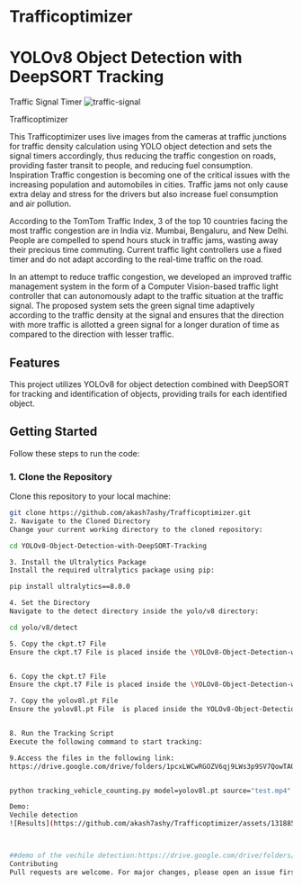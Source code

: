 # Trafficoptimizer
# YOLOv8 Object Detection with DeepSORT Tracking
Traffic Signal Timer
![traffic-signal](https://github.com/akash7ashy/Trafficoptimizer/assets/131885338/50c8748a-28c1-4ea0-962a-4cee387a5431)




Trafficoptimizer

This Trafficoptimizer uses live images from the cameras at traffic junctions for traffic density calculation using YOLO object detection and sets the signal timers accordingly, thus reducing the traffic congestion on roads, providing faster transit to people, and reducing fuel consumption.
Inspiration
Traffic congestion is becoming one of the critical issues with the increasing population and automobiles in cities. Traffic jams not only cause extra delay and stress for the drivers but also increase fuel consumption and air pollution.

According to the TomTom Traffic Index, 3 of the top 10 countries facing the most traffic congestion are in India viz. Mumbai, Bengaluru, and New Delhi. People are compelled to spend hours stuck in traffic jams, wasting away their precious time commuting. Current traffic light controllers use a fixed timer and do not adapt according to the real-time traffic on the road.

In an attempt to reduce traffic congestion, we developed an improved traffic management system in the form of a Computer Vision-based traffic light controller that can autonomously adapt to the traffic situation at the traffic signal. The proposed system sets the green signal time adaptively according to the traffic density at the signal and ensures that the direction with more traffic is allotted a green signal for a longer duration of time as compared to the direction with lesser traffic.



## Features
This project utilizes YOLOv8 for object detection combined with DeepSORT for tracking and identification of objects, providing trails for each identified object.

## Getting Started

Follow these steps to run the code:

### 1. Clone the Repository
Clone this repository to your local machine:
```bash
git clone https://github.com/akash7ashy/Trafficoptimizer.git
2. Navigate to the Cloned Directory
Change your current working directory to the cloned repository:

cd YOLOv8-Object-Detection-with-DeepSORT-Tracking

3. Install the Ultralytics Package
Install the required ultralytics package using pip:

pip install ultralytics==8.0.0

4. Set the Directory
Navigate to the detect directory inside the yolo/v8 directory:

cd yolo/v8/detect

5. Copy the ckpt.t7 File
Ensure the ckpt.t7 File is placed inside the \YOLOv8-Object-Detection-with-DeepSORT-Tracking\deep_sort_pytorch\deep_sort\deep\checkpoint directory.


6. Copy the ckpt.t7 File
Ensure the ckpt.t7 File is placed inside the \YOLOv8-Object-Detection-with-DeepSORT-Tracking\yolo\v8\detect\deep_sort_pytorch\deep_sort\deep\checkpoint

7. Copy the yolov8l.pt File
Ensure the yolov8l.pt File  is placed inside the YOLOv8-Object-Detection-with-DeepSORT-Tracking\yolo\v8\detect directory.


8. Run the Tracking Script
Execute the following command to start tracking:

9.Access the files in the following link:
https://drive.google.com/drive/folders/1pcxLWCwRGOZV6qj9LWs3p9SV7QowTAOU?usp=drive_link


python tracking_vehicle_counting.py model=yolov8l.pt source="test.mp4" show=True

Demo:
Vechile detection
![Results](https://github.com/akash7ashy/Trafficoptimizer/assets/131885338/6c6fb62f-fa4e-4ad7-bd20-f75fbb27c066)



##demo of the vechile detection:https://drive.google.com/drive/folders/1u2O2FQVVugiW6KoEWa5GkuMSK6RAAQLa?usp=sharing
Contributing
Pull requests are welcome. For major changes, please open an issue first to discuss what you would like to change.




